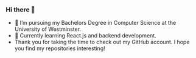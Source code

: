 ### Hi there 👋

- 🔭 I’m pursuing my Bachelors Degree in Computer Science at the University of Westminster.
- 🌱 Currently learning React.js and backend development.
-  Thank you for taking the time to check out my GitHub account. I hope you find my repositories interesting!

<!--

